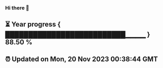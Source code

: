 ### Hi there 👋
⏳ Year progress { ██████████████████████████▁▁▁▁ } 88.50 %
---
⏰ Updated on Mon, 20 Nov 2023 00:38:44 GMT
---
